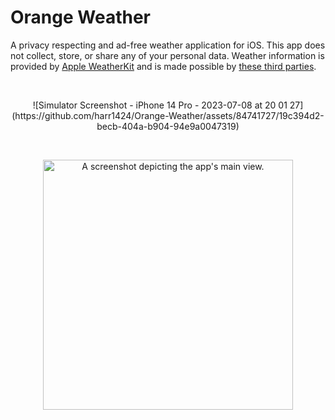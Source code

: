 # Orange Weather

A privacy respecting and ad-free weather application for iOS. This app does not collect, store, or share any of your personal data. Weather information is provided by [Apple WeatherKit](https://developer.apple.com/weatherkit/) and is made possible by [these third parties](https://developer.apple.com/weatherkit/data-source-attribution/).


<br>

<p align="center">
![Simulator Screenshot - iPhone 14 Pro - 2023-07-08 at 20 01 27](https://github.com/harr1424/Orange-Weather/assets/84741727/19c394d2-becb-404a-b904-94e9a0047319)
</p>


<br>

<p align="center">
      <img width="400" src="[https://github.com/harr1424/Indoor-Air-Quality/blob/main/images/chart.png](https://github.com/harr1424/Orange-Weather/assets/84741727/19c394d2-becb-404a-b904-94e9a0047319)https://github.com/harr1424/Orange-Weather/assets/84741727/19c394d2-becb-404a-b904-94e9a0047319" alt="A screenshot depicting the app's main view.">
</p>

